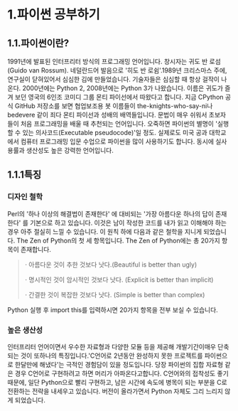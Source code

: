 1.파이썬 공부하기
=================

1.1.파이썬이란?
------------------
 1991년에 발표된 인터프리터 방식의 프로그래밍 언어입니다.
창시자는 귀도 반 로섬(Guido van Rossum). 네덜란드어 발음으로 '히도 반 로쉼'.1989년 크리스마스 주에, 연구실이 닫혀있어서 심심한 김에 만들었습니다. 기술자들은 심심할 때 항상 걸작이 나온다. 2000년에는 Python 2, 2008년에는 Python 3가 나왔습니다.
이름은 귀도가 즐겨 보던 영국의 6인조 코미디 그룹 몬티 파이선에서 따왔다고 합니다. 지금 CPython 공식 GitHub 저장소를 보면 협업보조용 봇 이름들이 the-knights-who-say-ni나 bedevere 같이 죄다 몬티 파이선과 성배의 배역들입니다. 
문법이 매우 쉬워서 초보자들이 처음 프로그래밍을 배울 때 추천되는 언어입니다. 오죽하면 파이썬의 별명이 '실행할 수 있는 의사코드(Executable pseudocode)'일 정도. 실제로도 미국 공과 대학교에서 컴퓨터 프로그래밍 입문 수업으로 파이썬을 많이 사용하기도 합니다. 동시에 실사용률과 생산성도 높은 강력한 언어입니다.

## 1.1.1특징

### 디자인 철학
 Perl의 '하나 이상의 해결법이 존재한다' 에 대비되는 '가장 아름다운 하나의 답이 존재한다' 를 기본으로 하고 있습니다. 이것은 남이 작성한 코드를 내가 읽고 이해해야 하는 경우 아주 절실히 느낄 수 있습니다. 이 원칙 하에 다음과 같은 철학을 지니게 되었습니다. The Zen of Python의 첫 세 항목입니다. The Zen of Python에는 총 20가지 항목이 존재합니다.
> · 아름다운 것이 추한 것보다 낫다.(Beautiful is better than ugly)
>
> · 명시적인 것이 암시적인 것보다 낫다. (Explicit is better than implicit)
>
> · 간결한 것이 복잡한 것보다 낫다. (Simple is better than complex)
							
 Python 실행 후 import this를 입력하시면 20가지 항목을 전부 보실 수 있습니다. 

### 높은 생산성
 인터프리터 언어이면서 우수한 자료형과 다양한 모듈 등을 제공해 개발기간이매우 단축되는 것이 또하나의 특징입니다.'C언어로 2년동안 완성하지 못한 프로젝트를 파이썬으로 한달만에 해냈다'는 극적인 경험담이 있을 정도입니다. 당장 파이썬의 집합 자료형 같은 경우 C언어로 구현하려고 하면 머리가 아파온다고합니다. C언어와의 접착성도 좋기 때문에, 일단 Python으로 빨리 구현하고, 남은 시간에 속도에 병목이 되는 부분을 C로 전환하는 전략을 내세우고 있습니다. 버전이 올라가면서 Python 자체도 그리 느리지 않게 되었습니다.

